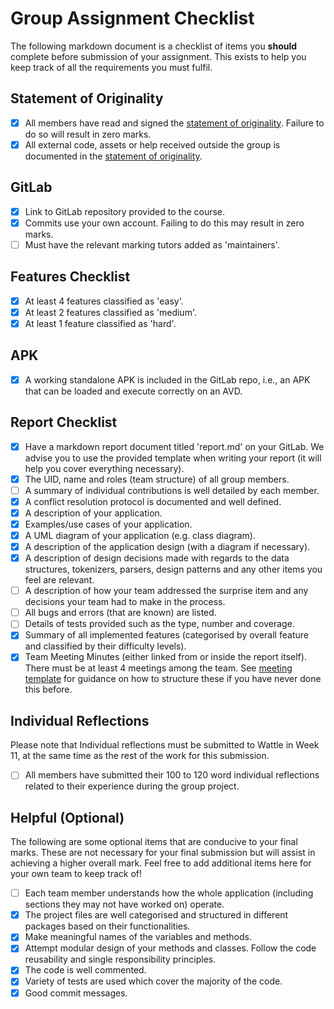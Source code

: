 # Group Assignment Checklist
The following markdown document is a checklist of items you **should** complete before submission of your assignment. This exists to help you keep track of all the requirements you must fulfil.

## Statement of Originality
- [x] All members have read and signed the [statement of originality](./statement-of-originality.yml). Failure to do so will result in zero marks.
- [x] All external code, assets or help received outside the group is documented in the [statement of originality](./statement-of-originality.yml).

## GitLab
- [x] Link to GitLab repository provided to the course.
- [x] Commits use your own account. Failing to do this may result in zero marks.
- [ ] Must have the relevant marking tutors added as 'maintainers'.

## Features Checklist
- [x] At least 4 features classified as 'easy'.
- [x] At least 2 features classified as 'medium'.
- [x] At least 1 feature classified as 'hard'.

## APK
- [x] A working standalone APK is included in the GitLab repo, i.e., an APK that can be loaded and execute correctly on an AVD.

## Report Checklist
- [x] Have a markdown report document titled 'report.md' on your GitLab. We advise you to use the provided template when writing your report (it will help you cover everything necessary).
- [x] The UID, name and roles (team structure) of all group members.
- [ ] A summary of individual contributions is well detailed by each member.
- [x] A conflict resolution protocol is documented and well defined.
- [x] A description of your application.
- [x] Examples/use cases of your application.
- [x] A UML diagram of your application (e.g. class diagram).
- [x] A description of the application design (with a diagram if necessary).
- [x] A description of design decisions made with regards to the data structures, tokenizers, parsers, design patterns and any other items you feel are relevant.
- [ ] A description of how your team addressed the surprise item and any decisions your team had to make in the process.
- [ ] All bugs and errors (that are known) are listed.
- [ ] Details of tests provided such as the type, number and coverage.
- [x] Summary of all implemented features (categorised by overall feature and classified by their difficulty levels).
- [x] Team Meeting Minutes (either linked from or inside the report itself). There must be at least 4 meetings among the team. See [meeting template](./MeetingTemplate.md) for guidance on how to structure these if you have never done this before.

## Individual Reflections
Please note that Individual reflections must be submitted to Wattle in Week 11, at the same time as the rest of the work for this submission.
- [ ] All members have submitted their 100 to 120 word individual reflections related to their experience during the group project.

## Helpful (Optional)
The following are some optional items that are conducive to your final marks. These are not necessary for your final submission but will assist in achieving a higher overall mark. Feel free to add additional items here for your own team to keep track of!
- [ ] Each team member understands how the whole application (including sections they may not have worked on) operate.
- [x] The project files are well categorised and structured in different packages based on their functionalities.
- [x] Make meaningful names of the variables and methods.
- [x] Attempt modular design of your methods and classes. Follow the code reusability and single responsibility principles.
- [x] The code is well commented.
- [x] Variety of tests are used which cover the majority of the code.
- [x] Good commit messages.
